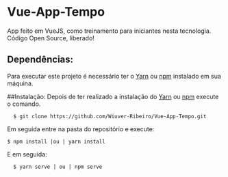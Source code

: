 # Vue-App-Tempo
App feito em VueJS, como treinamento para iniciantes nesta tecnologia. Código Open Source, liberado!

## Dependências:
 Para executar este projeto é necessário ter o [Yarn](https://yarnpkg.com/) ou [npm](https://www.npmjs.com/) instalado em sua máquina.

##Instalação:
Depois de ter realizado a instalação do [Yarn](https://yarnpkg.com/) ou [npm](https://www.npmjs.com/) execute o comando.

```git
  $ git clone https://github.com/Wiuver-Ribeiro/Vue-App-Tempo.git
```
Em seguida entre na pasta do repositório e execute:
```git
$ npm install |ou | yarn install
```
E em seguida:

```git
  $ yarn serve | ou | npm serve
```
